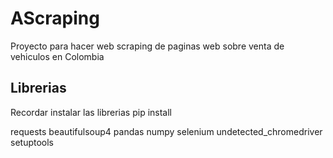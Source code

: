# AScraping
Proyecto para hacer web scraping de paginas web sobre venta de vehiculos en Colombia


## Librerias

Recordar instalar las librerias pip install <lib>

requests
beautifulsoup4
pandas
numpy
selenium
undetected_chromedriver
setuptools